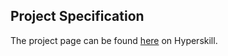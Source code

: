 ## Project Specification

The project page can be found [here](https://hyperskill.org/projects/156?track=2) on Hyperskill.